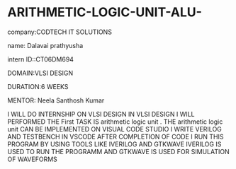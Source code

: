 # ARITHMETIC-LOGIC-UNIT-ALU-

company:CODTECH IT SOLUTIONS

name: Dalavai prathyusha

intern ID::CT06DM694

DOMAIN:VLSI DESIGN

DURATION:6 WEEKS

MENTOR: Neela Santhosh Kumar

I WILL DO INTERNSHIP ON VLSI DESIGN IN VLSI DESIGN I WILL PERFORMED THE First  TASK IS arithmetic logic unit . THE arithmetic logic unit  CAN BE IMPLEMENTED ON VISUAL CODE STUDIO I WRITE VERILOG AND TESTBENCH IN VSCODE AFTER COMPLETION OF CODE I RUN THIS PROGRAM BY USING TOOLS LIKE IVERILOG AND GTKWAVE IVERILOG IS USED TO RUN THE PROGRAMM AND GTKWAVE IS USED FOR SIMULATION OF WAVEFORMS 
